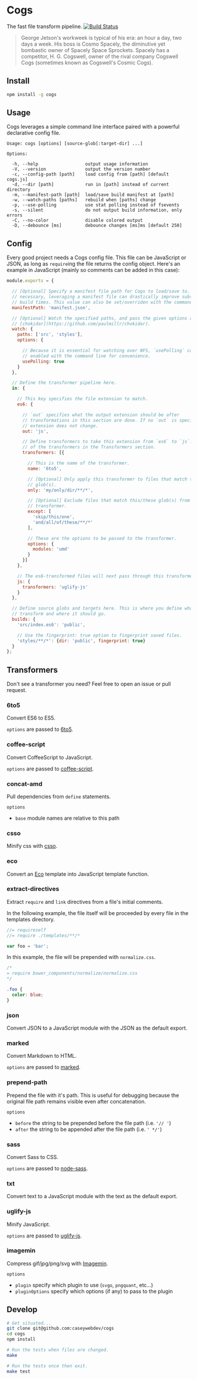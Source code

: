 # Cogs

The fast file transform pipeline. [![Build Status](https://secure.travis-ci.org/caseywebdev/cogs.png)](http://travis-ci.org/caseywebdev/cogs)

> George Jetson's workweek is typical of his era: an hour a day, two days a
> week. His boss is Cosmo Spacely, the diminutive yet bombastic owner of Spacely
> Space Sprockets. Spacely has a competitor, H. G. Cogswell, owner of the rival
> company Cogswell Cogs (sometimes known as Cogswell's Cosmic Cogs).

## Install


```bash
npm install -g cogs
```

## Usage

Cogs leverages a simple command line interface paired with a powerful
declarative config file.

```
Usage: cogs [options] [source-glob[:target-dir] ...]

Options:

  -h, --help                  output usage information
  -V, --version               output the version number
  -c, --config-path [path]    load config from [path] [default cogs.js]
  -d, --dir [path]            run in [path] instead of current directory
  -m, --manifest-path [path]  load/save build manifest at [path]
  -w, --watch-paths [paths]   rebuild when [paths] change
  -p, --use-polling           use stat polling instead of fsevents
  -s, --silent                do not output build information, only errors
  -C, --no-color              disable colored output
  -D, --debounce [ms]         debounce changes [ms]ms [default 250]
```

## Config

Every good project needs a Cogs config file. This file can be JavaScript or
JSON, as long as `require`ing the file returns the config object. Here's an
example in JavaScript (mainly so comments can be added in this case):

```js
module.exports = {

  // [Optional] Specify a manifest file path for Cogs to load/save to. While not
  // necessary, leveraging a manifest file can drastically improve subsequent
  // build times. This value can also be set/overriden with the command line.
  manifestPath: 'manifest.json',

  // [Optional] Watch the specified paths, and pass the given options along to
  // [chokidar](https://github.com/paulmillr/chokidar).
  watch: {
    paths: ['src', 'styles'],
    options: {

      // Because it is essential for watching over NFS, `usePolling` can be
      // enabled with the command line for convenience.
      usePolling: true
    }
  },

  // Define the transformer pipeline here.
  in: {

    // This key specifies the file extension to match.
    es6: {

      // `out` specifies what the output extension should be after
      // transformations in this section are done. If no `out` is specified, the
      // extension does not change.
      out: 'js',

      // Define transformers to take this extension from `es6` to `js`. See all
      // of the transformers in the Transformers section.
      transformers: [{

        // This is the name of the transformer.
        name: '6to5',

        // [Optional] Only apply this transformer to files that match this/these
        // glob(s).
        only: 'my/only/dir/**/*',

        // [Optional] Exclude files that match this/these glob(s) from this
        // transformer.
        except: [
          'skip/this/one',
          'and/all/of/these/**/*'
        ],

        // These are the options to be passed to the transformer.
        options: {
          modules: 'umd'
        }
      }]
    },

    // The es6-transformed files will next pass through this transformer.
    js: {
      transformers: 'uglify-js'
    }
  },

  // Define source globs and targets here. This is where you define what to
  // transform and where it should go.
  builds: {
    'src/index.es6': 'public',

    // Use the fingerprint: true option to fingerprint saved files.
    'styles/**/*': {dir: 'public', fingerprint: true}
  }
};
```

## Transformers

Don't see a transformer you need? Feel free to open an issue or pull request.

### 6to5

Convert ES6 to ES5.

`options` are passed to [6to5](https://github.com/6to5/6to5).

### coffee-script

Convert CoffeeScript to JavaScript.

`options` are passed to
[coffee-script](https://github.com/jashkenas/coffeescript).

### concat-amd

Pull dependencies from `define` statements.

`options`
- `base` module names are relative to this path

### csso

Minify css with [csso](https://github.com/css/csso).

### eco

Convert an [Eco](https://github.com/sstephenson/eco) template into JavaScript
template function.

### extract-directives

Extract `require` and `link` directives from a file's initial comments.

In the following example, the file itself will be proceeded by every file in the
templates directory.

```js
//= requireself
//= require ./templates/**/*

var foo = 'bar';
```

In this example, the file will be prepended with `normalize.css`.

```css
/*
= require bower_components/normalize/normalize.css
*/

.foo {
  color: blue;
}
```

### json

Convert JSON to a JavaScript module with the JSON as the default export.

### marked

Convert Markdown to HTML.

`options` are passed to [marked](https://github.com/chjj/marked).

### prepend-path

Prepend the file with it's path. This is useful for debugging because the
original file path remains visible even after concatenation.

`options`
- `before` the string to be prepended before the file path (i.e. `'// '`)
- `after` the string to be appended after the file path (i.e. `' */'`)

### sass

Convert Sass to CSS.

`options` are passed to [node-sass](https://github.com/sass/node-sass).

### txt

Convert text to a JavaScript module with the text as the default export.

### uglify-js

Minify JavaScript.

`options` are passed to [uglify-js](https://github.com/mishoo/UglifyJS2).

### imagemin

Compress gif/jpg/png/svg with [Imagemin](https://github.com/imagemin/imagemin).

`options`
- `plugin` specify which plugin to use (`svgo`, `pngquant`, etc...)
- `pluginOptions` specify which options (if any) to pass to the plugin

## Develop

```bash
# Get situated...
git clone git@github.com:caseywebdev/cogs
cd cogs
npm install

# Run the tests when files are changed.
make

# Run the tests once then exit.
make test
```
